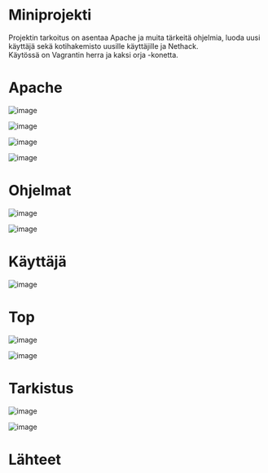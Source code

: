 # Miniprojekti  

Projektin tarkoitus on asentaa Apache ja muita tärkeitä ohjelmia, luoda uusi käyttäjä sekä kotihakemisto uusille käyttäjille ja Nethack.  
Käytössä on Vagrantin herra ja kaksi orja -konetta.  

# Apache  

![image](https://github.com/bladexanarchy/pal_hal/assets/91332151/3db8c99e-8b7a-4102-914f-b6d2516481f2)  

![image](https://github.com/bladexanarchy/pal_hal/assets/91332151/28493302-540a-4e7e-bc21-87d849c02422)  

![image](https://github.com/bladexanarchy/pal_hal/assets/91332151/d9586b99-4353-4bb4-8729-7733196537a4)  

![image](https://github.com/bladexanarchy/pal_hal/assets/91332151/c25c1cd5-55c6-4c2c-ad4b-c6308d33fb80)  


# Ohjelmat  
![image](https://github.com/bladexanarchy/pal_hal/assets/91332151/225526cd-2e81-4d55-93aa-300c3f971c47)  

![image](https://github.com/bladexanarchy/pal_hal/assets/91332151/afbea762-2c10-4634-bce0-fda49cd58050)  


# Käyttäjä  

![image](https://github.com/bladexanarchy/pal_hal/assets/91332151/3fee69b8-878b-4814-a386-aee0b0b66a2a)  


# Top  

![image](https://github.com/bladexanarchy/pal_hal/assets/91332151/fd5e6cb4-9b6d-4a7f-927b-5a958eda014a)  

![image](https://github.com/bladexanarchy/pal_hal/assets/91332151/cdec876c-e4c7-4645-a856-d407a0eea13d)  


# Tarkistus  

![image](https://github.com/bladexanarchy/pal_hal/assets/91332151/851cd34b-d643-41de-a360-0fde3c860160)  

![image](https://github.com/bladexanarchy/pal_hal/assets/91332151/ad756677-1f38-46ac-acd3-ad3813ab04dc)  


# Lähteet  

